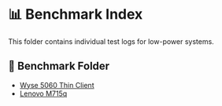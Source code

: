 # 📊 Benchmark Index

This folder contains individual test logs for low-power systems.


## 📁 Benchmark Folder

- [Wyse 5060 Thin Client](benchmarks/wyse5060.md)
- [Lenovo M715q](benchmarks/Lenovo-M715q.md)
